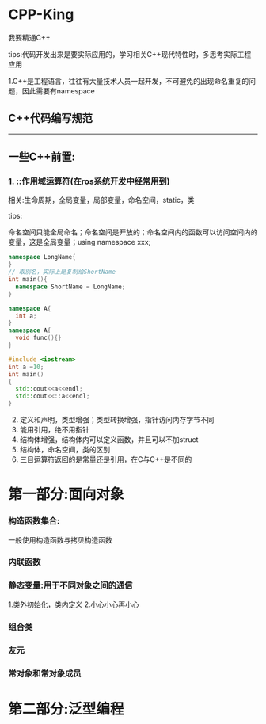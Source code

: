 # CPP-King
我要精通C++

tips:代码开发出来是要实际应用的，学习相关C++现代特性时，多思考实际工程应用

1.C++是工程语言，往往有大量技术人员一起开发，不可避免的出现命名重复的问题，因此需要有namespace

## C++代码编写规范
---
## 一些C++前置:
### 1. ::作用域运算符(在ros系统开发中经常用到)

相关:生命周期，全局变量，局部变量，命名空间，static，类

tips:

命名空间只能全局命名；命名空间是开放的；命名空间内的函数可以访问空间内的变量，这是全局变量；using namespace xxx;

```cpp
namespace LongName{
}
// 取别名，实际上是复制给ShortName
int main(){
  namespace ShortName = LongName;
}
```
```cpp
namespace A{
  int a;
}
namespace A{
  void func(){}
}
```
```cpp
#include <iostream>
int a =10;
int main()
{
  std::cout<<a<<endl;
  std::cout<<::a<<endl;
}
```
2. 定义和声明，类型增强；类型转换增强，指针访问内存字节不同
3. 能用引用，绝不用指针
4. 结构体增强，结构体内可以定义函数，并且可以不加struct
5. 结构体，命名空间，类的区别
6. 三目运算符返回的是常量还是引用，在C与C++是不同的
# 第一部分:面向对象
### 构造函数集合:
一般使用构造函数与拷贝构造函数 
### 内联函数

### 静态变量:用于不同对象之间的通信
1.类外初始化，类内定义
2.小心小心再小心
### 组合类
### 友元
### 常对象和常对象成员
# 第二部分:泛型编程
